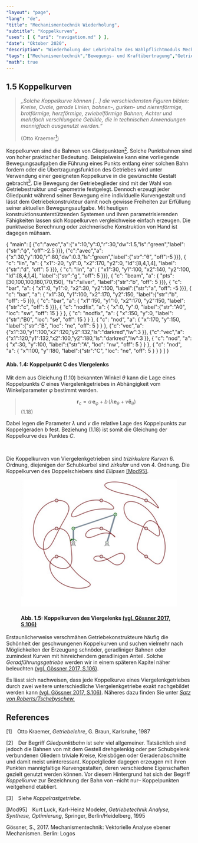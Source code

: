 ```yaml
---
"layout": "page",
"lang": "de",
"title": "Mechanismentechnik Wiederholung",
"subtitle": "Koppelkurven",
"uses": [ { "uri": "navigation.md" } ],
"date": "Oktober 2020",
"description": "Wiederholung der Lehrinhalte des Wahlpflichtmoduls Mechanismentechnik",
"tags": ["Mechanismentechnik","Bewegungs- und Kraftübertragung","Getriebekinematik","Schleifengleichung","Viergelenk","Lageanalyse","Übertragungsfunktion","Koppelkurven","g2","mec2"],
"math": true
---
```


## 1.5 Koppelkurven

> *&bdquo;Solche Koppelkurve können [...] die verschiedensten Figuren bilden: Kreise, Ovale, gerade Linien, bohnen-, gurken- und nierenförmige, brotförmige, herzförmige, zwiebelförmige Bahnen, Achter und mehrfach verschlungene Gebilde, die in technischen Anwendungen mannigfach ausgenutzt werden.&ldquo;*
>
> (Otto Kraemer[<sup>1</sup>](#1))

Koppelkurven sind die Bahnen von Gliedpunkten[<sup>2</sup>](#2). Solche Punktbahnen sind von hoher praktischer Bedeutung. Beispielweise kann eine vorliegende Bewegungsaufgaben die Führung eines Punkts entlang einer solchen Bahn fordern oder die Übertragungsfunktion des Getriebes wird unter Verwendung einer geeigneten Koppelkurve in die gewünschte Gestalt gebracht[<sup>3</sup>](#3). Die Bewegung der Getriebeglieder sind mit der Wahl von Getriebestruktur und -geometrie festgelegt. Dennoch erzeugt jeder Gliedpunkt während seiner Bewegung eine individuelle Kurvengestalt und lässt dem Getriebekonstrukteur damit noch gewisse Freiheiten zur Erfüllung seiner aktuellen Bewegungsaufgabe. Mit heutigen konstruktionsunterstützenden Systemen und ihren parametrisierenden Fähigkeiten lassen sich Koppelkurven vergleichweise einfach erzeugen. Die punktweise Berechnung oder zeichnerische Konstruktion von Hand ist dagegen mühsam.

<aside>
<g-2 width="250" height="230" x0="30" y0="25" cartesian>
{ 
"main": [
    {"c":"avec","a":{"x":10,"y":0,"r":30,"dw":1.5,"ls":"green","label":{"str":"&varphi;", "off":-2.5 }}},
    {"c":"avec","a":{"x":30,"y":100,"r":80,"dw":0.3,"ls":"green","label":{"str":"&theta;", "off":-5 }}},
    { "c": "lin", "a": { "x1":-20, "y1":0, "x2":170, "y2":0, "ld":[8,4,1,4], "label":{"str":"d", "off": 5 }}},
    { "c": "lin", "a": { "x1":30, "y1":100, "x2":140, "y2":100, "ld":[8,4,1,4], "label":{"str":"g", "off": 5 }}},
    { "c": "beam", "a": { "pts":[30,100,100,180,170,150], "fs":"silver", "label":{"str":"b", "off": 5 }}},
    { "c": "bar", "a": { "x1":0, "y1":0, "x2":30, "y2":100, "label":{"str":"a", "off": -5 }}},
    { "c": "bar", "a": { "x1":30, "y1":100, "x2":170, "y2":150, "label":{"str":"b", "off": -5 }}},
    { "c": "bar", "a": { "x1":150, "y1":0, "x2":170, "y2":150, "label":{"str":"c", "off": 5 }}},
    { "c": "nodfix", "a": { "x":0, "y":0, "label":{"str":"A0", "loc": "sw", "off": 15 } } },
    { "c": "nodfix", "a": { "x":150, "y":0, "label":{"str":"B0", "loc": "se", "off": 15 } } },
    { "c": "nod", "a": { "x":170, "y":150, "label":{"str":"B", "loc": "ne", "off": 5 } } },
    {"c":"vec","a":{"x1":30,"y1":100,"x2":120,"y2":132,"ls":"darkred","lw":3 }},
    {"c":"vec","a":{"x1":120,"y1":132,"x2":100,"y2":180,"ls":"darkred","lw":3 }},
    { "c": "nod", "a": { "x":30, "y":100, "label":{"str":"A", "loc": "nw", "off": 5 } } },
    { "c": "nod", "a": { "x":100, "y":180, "label":{"str":"C", "loc": "ne", "off": 5 } } }
    ]
}
</g-2>

#### Abb. 1.4: Koppelpunkt C des Viergelenks

</aside>

Mit dem aus Gleichung (1.10) bekannten Winkel $\theta$ kann die Lage eines Koppelpunkts $C$ eines Viergelenkgetriebes in Abhängigkeit vom Winkelparameter $\varphi$ bestimmt werden.

> $$\bm r_c = a\,\bm e_\varphi + b\,(\lambda \bm e_\theta + v\bm{\tilde e}_\theta)$$(1.18)

Dabei legen die Parameter $\lambda$ und $v$ die relative Lage des Koppelpunkts zur Koppelgeraden $b$ fest. Beziehung (1.18) ist somit die Gleichung der Koppelkurve des Punktes $C$.

<br>

Die Koppelkurven von Viergelenkgetrieben sind *trizirkulare Kurven* 6. Ordnung, diejenigen der Schubkurbel sind *zirkular* und von 4. Ordnung. Die Koppelkurven des Doppelschiebers sind *Ellipsen* [[Mod95]](#Mod95).

<figure>
<img src="../Bilder/Koppelkurven des Viergelenks.png">

#### Abb. 1.5: Koppelkurven des Viergelenks [(vgl. Gössner 2017, S.106)](#goessner2017)

</figure>

Erstaunlicherweise verschmähen Getriebekonstrukteure häufig die Schönheit der geschwungenen Koppelkurven und suchen vielmehr nach Möglichkeiten der Erzeugung schnöder, geradliniger Bahnen oder zumindest Kurven mit hinreichendem geradlinigen Anteil. Solche *Geradführungsgetriebe* werden wir in einem späteren Kapitel näher beleuchten [(vgl. Gössner 2017, S.106)](#goessner2017).

Es lässt sich nachweisen, dass jede Koppelkurve eines Viergelenkgetriebes durch zwei weitere unterschiedliche Viergelenkgetriebe exakt nachgebildet werden kann [(vgl. Gössner 2017, S.106)](#goessner2017). Näheres dazu finden Sie unter <a target="_blank" rel="noopener noreferrer" href="https://goessner.github.io/Mechanismentechnik/11_Ma%C3%9Fsynthese.md/Aufgabe_11.11.html">*Satz von Roberts/Tschebyschew.*</a>

## References

<span id="1">[1]&emsp;Otto Kraemer, *Getriebelehre*, G. Braun, Karlsruhe, 1987</span>

<span id="2">[2]&emsp;Der Begriff *Gliedpunktbahn* ist sehr viel allgemeiner. Tatsächlich sind jedoch die Bahnen von mit dem Gestell drehgelenkig oder per Schubgelenk verbundenen Gliedern triviale Kreise, Kreisbögen oder Geradenabschnitte und damit meist uninteressant. Koppelglieder dagegen erzeugen mit ihren Punkten mannigfaltige Kurvengestalten, deren verschiedene Eigenschaften gezielt genutzt werden können. Vor diesem Hintergrund hat sich der Begriff *Koppelkurve* zur Bezeichnung der Bahn von &ndash;nicht nur&ndash; Koppelpunkten weitgehend etabliert.

<span id="3">[3]&emsp;Siehe *Koppelrastgetriebe.*</span>

<span id="4">[Mod95]&emsp;Kurt Luck, Karl-Heinz Modeler, *Getriebetechnik Analyse, Synthese, Optimierung*, Springer, Berlin/Heidelberg, 1995</span>

<span id="goessner2017">Gössner, S., 2017. Mechanismentechnik: Vektorielle Analyse ebener Mechanismen. Berlin: Logos